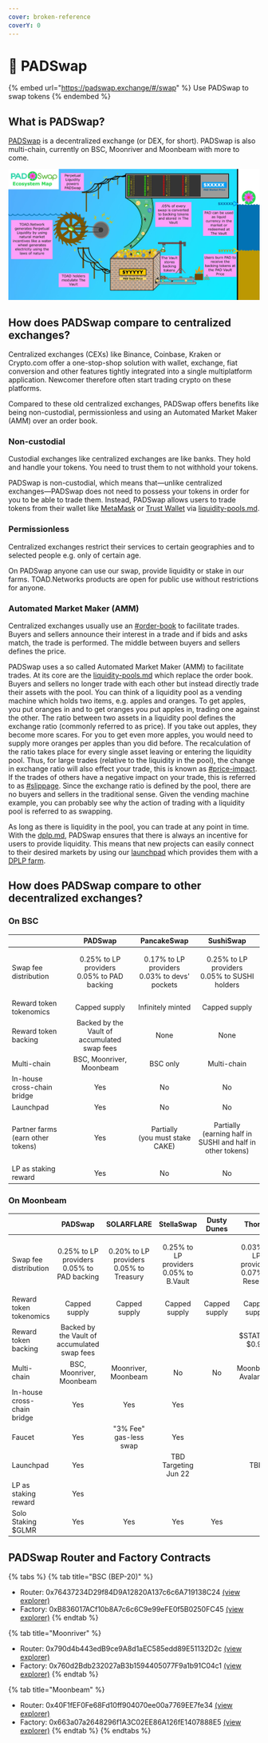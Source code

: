 ```yaml
---
cover: broken-reference
coverY: 0
---
```


# 🍄 PADSwap

{% embed url="https://padswap.exchange/#/swap" %}
Use PADSwap to swap tokens
{% endembed %}

## What is PADSwap?

[PADSwap](https://dapps.padswap.exchange) is a decentralized exchange (or DEX, for short). PADSwap is also multi-chain, currently on BSC, Moonriver and Moonbeam with more to come.

![System Overview Written in a Fever Dream](<../../.gitbook/assets/TOAD PAD ECOSYSTEM MAP.jpg>)

## How does PADSwap compare to centralized exchanges?

Centralized exchanges (CEXs) like Binance, Coinbase, Kraken or Crypto.com offer a one-stop-shop solution with wallet, exchange, fiat conversion and other features tightly integrated into a single multiplatform application. Newcomer therefore often start trading crypto on these platforms.

Compared to these old centralized exchanges, PADSwap offers benefits like being non-custodial, permissionless and using an Automated Market Maker (AMM) over an order book.

### Non-custodial

Custodial exchanges like centralized exchanges are like banks. They hold and handle your tokens. You need to trust them to not withhold your tokens.

PADSwap is non-custodial, which means that—unlike centralized exchanges—PADSwap does not need to possess your tokens in order for you to be able to trade them. Instead, PADSwap allows users to trade tokens from their wallet like [MetaMask](https://metamask.io) or [Trust Wallet](https://trustwallet.com/de/) via [liquidity-pools.md](liquidity-pools.md "mention").

### Permissionless

Centralized exchanges restrict their services to certain geographies and to selected people e.g. only of certain age.

On PADSwap anyone can use our swap, provide liquidity or stake in our farms. TOAD.Networks products are open for public use without restrictions for anyone.

### Automated Market Maker (AMM)

Centralized exchanges usually use an [#order-book](../../fundamentals/glossary.md#order-book "mention") to facilitate trades. Buyers and sellers announce their interest in a trade and if bids and asks match, the trade is performed. The middle between buyers and sellers defines the price.

PADSwap uses a so called Automated Market Maker (AMM) to facilitate trades. At its core are the [liquidity-pools.md](liquidity-pools.md "mention") which replace the order book. Buyers and sellers no longer trade with each other but instead directly trade their assets with the pool. You can think of a liquidity pool as a vending machine which holds two items, e.g. apples and oranges. To get apples, you put oranges in and to get oranges you put apples in, trading one against the other. The ratio between two assets in a liquidity pool defines the exchange ratio (commonly referred to as price). If you take out apples, they become more scares. For you to get even more apples, you would need to supply more oranges per apples than you did before. The recalculation of the ratio takes place for every single asset leaving or entering the liquidity pool. Thus, for large trades (relative to the liquidity in the pool), the change in exchange ratio will also effect your trade, this is known as [#price-impact](../../fundamentals/glossary.md#price-impact "mention"). If the trades of others have a negative impact on your trade, this is referred to as [#slippage](../../fundamentals/glossary.md#slippage "mention"). Since the exchange ratio is defined by the pool, there are no buyers and sellers in the traditional sense. Given the vending machine example, you can probably see why the action of trading with a liquidity pool is referred to as swapping.&#x20;

As long as there is liquidity in the pool, you can trade at any point in time. With the [dplp.md](../../fundamentals/dplp.md "mention"), PADSwap ensures that there is always an incentive for users to provide liquidity. This means that new projects can easily connect to their desired markets by using our [launchpad](../launchpad/ "mention") which provides them with a [DPLP farm](../farms/dplp-farms.md).

## How does PADSwap compare to other decentralized exchanges?

### On BSC

|                                   |                        PADSwap                       |                       PancakeSwap                      |                               SushiSwap                              |
| --------------------------------- | :--------------------------------------------------: | :----------------------------------------------------: | :------------------------------------------------------------------: |
| Swap fee distribution             | <p>0.25% to LP providers<br>0.05% to PAD backing</p> | <p>0.17% to LP providers<br>0.03% to devs' pockets</p> |        <p>0.25% to LP providers<br>0.05% to SUSHI holders</p>        |
| Reward token tokenomics           |                     Capped supply                    |                    Infinitely minted                   |                             Capped supply                            |
| Reward token backing              |     Backed by the Vault of accumulated swap fees     |                          None                          |                                 None                                 |
| Multi-chain                       |               BSC, Moonriver, Moonbeam               |                        BSC only                        |                              Multi-chain                             |
| In-house cross-chain bridge       |                          Yes                         |                           No                           |                                  No                                  |
| Launchpad                         |                          Yes                         |                           No                           |                                  No                                  |
| Partner farms (earn other tokens) |                          Yes                         |        <p>Partially<br>(you must stake CAKE)</p>       | <p>Partially<br>(earning half in SUSHI and half in other tokens)</p> |
| LP as staking reward              |                          Yes                         |                           No                           |                                  No                                  |

### On Moonbeam

|                             |                        PADSwap                       |                     SOLARFLARE                    |                    StellaSwap                    |  Dusty Dunes  |                      Thorus                      |                     Zenlink                    |                    Beamswap                    |    LunarDEX   |
| --------------------------- | :--------------------------------------------------: | :-----------------------------------------------: | :----------------------------------------------: | :-----------: | :----------------------------------------------: | :--------------------------------------------: | :--------------------------------------------: | :-----------: |
| Swap fee distribution       | <p>0.25% to LP providers<br>0.05% to PAD backing</p> | <p>0.20% to LP providers<br>0.05% to Treasury</p> | <p>0.25% to LP providers<br>0.05% to B.Vault</p> |               | <p>0.03% to LP providers<br>0.07% to Reserve</p> | <p>0.15% to LP providers<br>0.15% to Misc.</p> | <p>0.17% to LP providers<br>0.13% to Misc.</p> |               |
| Reward token tokenomics     |                     Capped supply                    |                   Capped supply                   |                   Capped supply                  | Capped supply |                   Capped supply                  |                  Capped supply                 |                  Capped supply                 | Capped supply |
| Reward token backing        |     Backed by the Vault of accumulated swap fees     |                                                   |                                                  |               |                  $STATIK > $0.99                 |                                                |                                                |               |
| Multi-chain                 |               BSC, Moonriver, Moonbeam               |                Moonriver, Moonbeam                |                        No                        |       No      |                Moonbeam, Avalanche               |               Moonriver, Moonbeam              |                       No                       |       No      |
| In-house cross-chain bridge |                          Yes                         |                        Yes                        |                        Yes                       |               |                                                  |                       Yes                      |                       Yes                      |               |
| Faucet                      |                          Yes                         |               "3% Fee" gas-less swap              |                        Yes                       |               |                                                  |                                                |                       Yes                      |               |
| Launchpad                   |                          Yes                         |                                                   |               TBD Targeting Jun 22               |               |                        TBD                       |                                                |                       TBD                      |               |
| LP as staking reward        |                          Yes                         |                                                   |                                                  |               |                                                  |                                                |                                                |               |
| Solo Staking $GLMR          |                          Yes                         |                        Yes                        |                        Yes                       |      Yes      |                                                  |                       Yes                      |                       Yes                      |               |

## PADSwap Router and Factory Contracts

{% tabs %}
{% tab title="BSC (BEP-20)" %}
* Router: 0x76437234D29f84D9A12820A137c6c6A719138C24 [(view explorer)](https://bscscan.com/address/0x76437234d29f84d9a12820a137c6c6a719138c24)
* Factory: 0xB836017ACf10b8A7c6c6C9e99eFE0f5B0250FC45 [(view explorer)](https://bscscan.com/address/0xb836017acf10b8a7c6c6c9e99efe0f5b0250fc45)
{% endtab %}

{% tab title="Moonriver" %}
* Router: 0x790d4b443edB9ce9A8d1aEC585edd89E51132D2c [(view explorer)](https://moonriver.moonscan.io/address/0x790d4b443edb9ce9a8d1aec585edd89e51132d2c)
* Factory: 0x760d2Bdb232027aB3b1594405077F9a1b91C04c1 [(view explorer)](https://moonriver.moonscan.io/address/0x760d2bdb232027ab3b1594405077f9a1b91c04c1)
{% endtab %}

{% tab title="Moonbeam" %}
* Router: 0x40F1fEF0Fe68Fd10ff904070ee00a7769EE7fe34 [(view explorer)](https://blockscout.moonbeam.network/address/0x40F1fEF0Fe68Fd10ff904070ee00a7769EE7fe34)
* Factory: 0x663a07a2648296f1A3C02EE86A126fE1407888E5 [(view explorer)](https://blockscout.moonbeam.network/address/0x663a07a2648296f1A3C02EE86A126fE1407888E5)
{% endtab %}
{% endtabs %}
